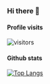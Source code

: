 ### Hi there 👋

<!--
**seyedmahdiamin1998/seyedmahdiamin1998** is a ✨ _special_ ✨ repository because its `README.md` (this file) appears on your GitHub profile.

Here are some ideas to get you started:

- 🔭 I’m currently working on ...
- 🌱 I’m currently learning ...
- 👯 I’m looking to collaborate on ...
- 🤔 I’m looking for help with ...
- 💬 Ask me about ...
- 📫 How to reach me: ...
- 😄 Pronouns: ...
- ⚡ Fun fact: ...
-->

#### Profile visits
![visitors](https://visitor-badge.glitch.me/badge?page_id=seyedmahdiamin1998.seyedmahdiamin1998&left_color=green&right_color=blue)

#### Github stats
[![Top Langs](https://github-readme-stats.vercel.app/api/top-langs/?username=seyedmahdiamin1998&hide=contribs,prs&themes=Gradient)](https://github.com/anuraghazra/github-readme-stats)
